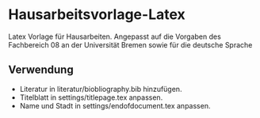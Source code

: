 # Hausarbeitsvorlage-Latex
Latex Vorlage für Hausarbeiten. Angepasst auf die Vorgaben des Fachbereich 08 an der Universität Bremen sowie für die deutsche Sprache

## Verwendung

* Literatur in literatur/biobliography.bib hinzufügen.
* Titelblatt in settings/titlepage.tex anpassen.
* Name und Stadt in settings/endofdocument.tex anpassen.

